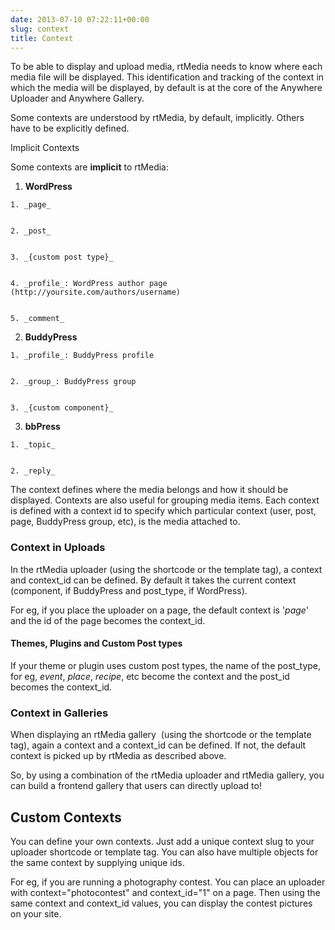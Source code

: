 ```yaml
---
date: 2013-07-10 07:22:11+00:00
slug: context
title: Context
---
```


To be able to display and upload media, rtMedia needs to know where each media file will be displayed. This identification and tracking of the context in which the media will be displayed, by default is at the core of the Anywhere Uploader and Anywhere Gallery.

Some contexts are understood by rtMedia, by default, implicitly. Others have to be explicitly defined.

Implicit Contexts

Some contexts are **implicit** to rtMedia:



	
  1. **WordPress**

	
    1. _page_

	
    2. _post_

	
    3. _{custom post type}_

	
    4. _profile_: WordPress author page (http://yoursite.com/authors/username)

	
    5. _comment_




	
  2. **BuddyPress**

	
    1. _profile_: BuddyPress profile

	
    2. _group_: BuddyPress group

	
    3. _{custom component}_




	
  3. **bbPress**

	
    1. _topic_

	
    2. _reply_





The context defines where the media belongs and how it should be displayed. Contexts are also useful for grouping media items. Each context is defined with a context id to specify which particular context (user, post, page, BuddyPress group, etc), is the media attached to.


### Context in Uploads


In the rtMedia uploader (using the shortcode or the template tag), a context and context_id can be defined. By default it takes the current context (component, if BuddyPress and post_type, if WordPress).

For eg, if you place the uploader on a page, the default context is '_page_' and the id of the page becomes the context_id.


#### Themes, Plugins and Custom Post types


If your theme or plugin uses custom post types, the name of the post_type, for eg, _event_, _place_, _recipe_, etc become the context and the post_id becomes the context_id.


### Context in Galleries


When displaying an rtMedia gallery  (using the shortcode or the template tag), again a context and a context_id can be defined. If not, the default context is picked up by rtMedia as described above.

So, by using a combination of the rtMedia uploader and rtMedia gallery, you can build a frontend gallery that users can directly upload to!


## Custom Contexts


You can define your own contexts. Just add a unique context slug to your uploader shortcode or template tag. You can also have multiple objects for the same context by supplying unique ids.

For eg, if you are running a photography contest. You can place an uploader with context="photocontest" and context_id="1" on a page. Then using the same context and context_id values, you can display the contest pictures on your site.


